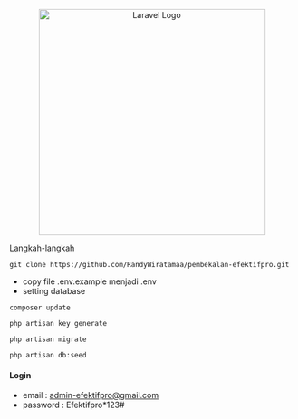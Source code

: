 <p align="center">
    <a href="https://laravel.com" target="_blank"><img src="https://raw.githubusercontent.com/laravel/art/master/logo-lockup/5%20SVG/2%20CMYK/1%20Full%20Color/laravel-logolockup-cmyk-red.svg" width="400" alt="Laravel Logo"></a>
</p>

Langkah-langkah
```
git clone https://github.com/RandyWiratamaa/pembekalan-efektifpro.git
```
- copy file .env.example menjadi .env
- setting database
```
composer update
```
```
php artisan key generate
```
```
php artisan migrate
```
```
php artisan db:seed
```
#### Login
- email : admin-efektifpro@gmail.com
- password : Efektifpro*123#
